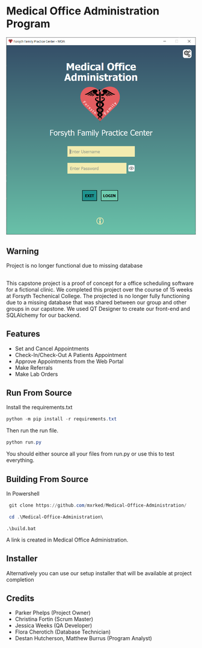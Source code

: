 
# Medical Office Administration Program

![Front Screen of this program](./frontend/ui/assets/imgs/log_in_screen.PNG)

## Warning
Project is no longer functional due to missing database

##
 This capstone project is a proof of concept for a office scheduling software for a fictional clinic. We completed this project over the course of 15 weeks at Forsyth Techenical College. The projected is no longer fully functioning due to a missing database that was shared between our group and other groups in our capstone. We used QT Designer to create our front-end and SQLAlchemy for our backend. 
## Features 
 - Set and Cancel Appointments
 - Check-In/Check-Out A Patients Appointment
 - Approve Appointments from the Web Portal
 - Make Referrals
 - Make Lab Orders

## Run From Source
Install the requirements.txt
```powershell
python -m pip install -r requirements.txt
```
Then run the run file.
```powershell
python run.py
```
You should either source all your files from run.py or use this to test everything.

## Building From Source
 In Powershell
 ```powershell
  git clone https://github.com/mxrked/Medical-Office-Administration/
 ```
 ```powershell
  cd .\Medical-Office-Administration\
 ```
 ```
 .\build.bat
 ```
 A link is created in Medical Office Administration.



## Installer
 Alternatively you can use our setup installer that will be available at project completion

## Credits
 - Parker Phelps (Project Owner)
 - Christina Fortin (Scrum Master)
 - Jessica Weeks (QA Developer)
 - Flora Cherotich (Database Technician)
 - Destan Hutcherson, Matthew Burrus (Program Analyst)

